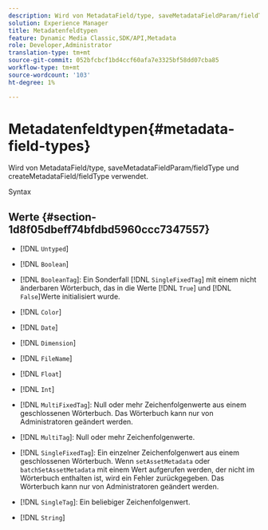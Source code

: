 ```yaml
---
description: Wird von MetadataField/type, saveMetadataFieldParam/fieldType und createMetadataField/fieldType verwendet.
solution: Experience Manager
title: Metadatenfeldtypen
feature: Dynamic Media Classic,SDK/API,Metadata
role: Developer,Administrator
translation-type: tm+mt
source-git-commit: 052bfcbcf1bd4ccf60afa7e3325bf58dd07cba85
workflow-type: tm+mt
source-wordcount: '103'
ht-degree: 1%

---
```



# Metadatenfeldtypen{#metadata-field-types}

Wird von MetadataField/type, saveMetadataFieldParam/fieldType und createMetadataField/fieldType verwendet.

Syntax

## Werte {#section-1d8f05dbeff74bfdbd5960ccc7347557}

* [!DNL `Untyped`]
* [!DNL `Boolean`]
* [!DNL `BooleanTag`]: Ein Sonderfall  [!DNL `SingleFixedTag`] mit einem nicht änderbaren Wörterbuch, das in die Werte  [!DNL `True`] und  [!DNL `False`]Werte initialisiert wurde.

* [!DNL `Color`]
* [!DNL `Date`]
* [!DNL `Dimension`]
* [!DNL `FileName`]
* [!DNL `Float`]
* [!DNL `Int`]
* [!DNL `MultiFixedTag`]: Null oder mehr Zeichenfolgenwerte aus einem geschlossenen Wörterbuch. Das Wörterbuch kann nur von Administratoren geändert werden.
* [!DNL `MultiTag`]: Null oder mehr Zeichenfolgenwerte.
* [!DNL `SingleFixedTag`]: Ein einzelner Zeichenfolgenwert aus einem geschlossenen Wörterbuch. Wenn `setAssetMetadata` oder `batchSetAssetMetadata` mit einem Wert aufgerufen werden, der nicht im Wörterbuch enthalten ist, wird ein Fehler zurückgegeben. Das Wörterbuch kann nur von Administratoren geändert werden.

* [!DNL `SingleTag`]: Ein beliebiger Zeichenfolgenwert.
* [!DNL `String`]

